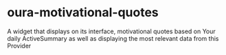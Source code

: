# oura-motivational-quotes
A widget that displays on its interface, motivational quotes based on Your daily ActiveSummary as well as displaying the most relevant data from this Provider

